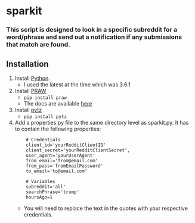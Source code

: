 # sparkit
### This script is designed to look in a specific subreddit for a word/phrase and send out a notification if any submissions that match are found.

## Installation
1. Install [Python](https://www.python.org/downloads/). 
	- I used the latest at the time which was 3.6.1
2. Install [PRAW](https://github.com/praw-dev/praw)
	- `pip install praw`
	- The docs are available [here](https://praw.readthedocs.io/en/latest/)
3. Install [pytz](http://pythonhosted.org/pytz/)
	- `pip install pytz`
4. Add a properties.py file to the same directory level as sparkit.py. It has to contain the following properties:
	```
		# Credentials
		client_id='yourRedditClientID'
		client_secret='yourRedditClientSecret',
		user_agent='yourUserAgent'
		from_email='from@email.com'
		from_pass='fromEmailPassword'
		to_email='to@email.com'

		# Variables
		subreddit='all'
		searchPhrase='trump'
		hoursAgo=1
	```
	- You will need to replace the text in the quotes with your respective credentials.